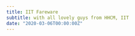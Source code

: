 ```yaml
---
title: IIT Fareware
subtitle: with all lovely guys from HHCM, IIT
date: "2020-03-06T00:00:00Z"
---
```

